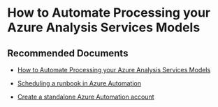  <properties
	pageTitle="create automation account or schedule runbook"
	description="create automation account or schedule runbook"
	service="Microsoft.AnalysisServices"
	resource="Microsoft.AnalysisServices/servers"
	authors="pjfreitas"
	ms.author="pfreitas"
	displayOrder="20"
	selfHelpType="generic"
	supportTopicIds=""
	productPesIds=""
	cloudEnvironments="MoonCake" 
	articleId="aas-create-automation-account-or-schedule-runbook-management-mooncake"
/>

# How to Automate Processing your Azure Analysis Services Models

## **Recommended Documents**

* [How to Automate Processing your Azure Analysis Services Models](https://cloudblogs.microsoft.com/industry-blog/en-gb/cross-industry/2018/06/22/how-to-automate-processing-your-azure-analysis-services-models/)

* [Scheduling a runbook in Azure Automation](https://docs.azure.cn/automation/shared-resources/schedules)

* [Create a standalone Azure Automation account](https://docs.azure.cn/automation/automation-create-standalone-account)


